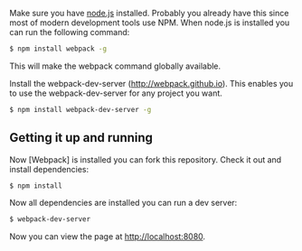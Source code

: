 Make sure you have [node.js](https://nodejs.org/en/) installed. Probably you already have this since most of modern development tools use NPM. When node.js is installed you can run the following command:
``` bash
$ npm install webpack -g
```
This will make the webpack command globally available.

Install the webpack-dev-server (http://webpack.github.io). This enables you to use the webpack-dev-server for any project you want.
``` bash
$ npm install webpack-dev-server -g
```

## Getting it up and running
Now [Webpack] is installed you can fork this repository. Check it out and install dependencies:
``` bash
$ npm install
```

Now all dependencies are installed you can run a dev server:
``` bash
$ webpack-dev-server
```
Now you can view the page at [http://localhost:8080](http://localhost:8080).
